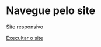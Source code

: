 # Navegue pelo site

Site responsivo
 
 <a href="[https://matheusdclima.github.io/Loja.Virtual/](https://matheusdclima.github.io/website_instituto/)"> Execultar o site </a>
